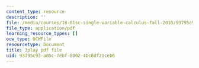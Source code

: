 ```yaml
---
content_type: resource
description: ''
file: /media/courses/18-01sc-single-variable-calculus-fall-2010/93795c93ad5c7ebf80024bc8df21ceb6_5q_3FDOkVRQ.pdf
file_type: application/pdf
learning_resource_types: []
ocw_type: OCWFile
resourcetype: Document
title: 3play pdf file
uid: 93795c93-ad5c-7ebf-8002-4bc8df21ceb6
---
```

